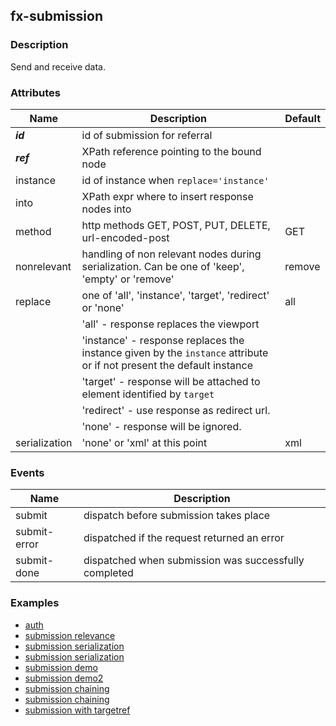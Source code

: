 ## fx-submission

### Description

Send and receive data.


### Attributes
| Name | Description | Default |
|------|-------------| -------- |
| ***id*** | id of submission for referral |  |
| ***ref*** | XPath reference pointing to the bound node |  |
| instance | id of instance when `replace='instance'` |  |
| into | XPath expr where to insert response nodes into |  |
| method | http methods GET, POST, PUT, DELETE, url-encoded-post | GET  |
| nonrelevant | handling of non relevant nodes during serialization. Can be one of 'keep', 'empty' or 'remove' | remove  |
| replace | one of 'all', 'instance', 'target', 'redirect' or 'none' | all  |
|  | 'all' - response replaces the viewport |   |
|  | 'instance' - response replaces the instance given by the `instance` attribute or if not present the default instance |   |
|  | 'target' - response will be attached to element identified by `target`| |
|  | 'redirect' - use response as redirect url. | |
|  | 'none' - response will be ignored. | |
| serialization | 'none' or 'xml' at this point | xml |

### Events
| Name | Description | 
|------|-------------| 
| submit | dispatch before submission takes place |
| submit-error | dispatched if the request returned an error |
| submit-done | dispatched when submission was successfully completed |


### Examples

* [auth](../demo/auth.html)
* [submission relevance](../demo/submission-relevance.html)
* [submission serialization](../demo/submission-serialize.html)
* [submission serialization](../demo/submission-serialize.html)
* [submission demo](../demo/submission1.html)
* [submission demo2](../demo/submission2.html)
* [submission chaining](../demo/submission3.html)
* [submission chaining](../demo/submission4.html)
* [submission with targetref](../demo/targetref.html)
